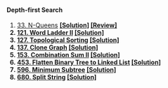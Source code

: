 #### Depth-first Search
1. [33. N-Queens](https://www.lintcode.com/problem/n-queens/) [<b>[Solution]<b>]() [<b>[Review]<b>](https://dataleoz.com/lintcode-n-queens/)
2. [121. Word Ladder II](https://www.lintcode.com/problem/word-ladder-ii/) [<b>[Solution]<b>]()
3. [127. Topological Sorting](https://www.lintcode.com/problem/topological-sorting/) [<b>[Solution]<b>]()
4. [137. Clone Graph](https://www.lintcode.com/problem/clone-graph/) [<b>[Solution]<b>]()
5. [153. Combination Sum II](https://www.lintcode.com/problem/combination-sum-ii/) [<b>[Solution]<b>]()
6. [453. Flatten Binary Tree to Linked List](https://www.lintcode.com/problem/flatten-binary-tree-to-linked-list/) [<b>[Solution]<b>]()
7. [596. Minimum Subtree](https://www.lintcode.com/problem/minimum-subtree/) [<b>[Solution]<b>]()
8. [680. Split String](https://www.lintcode.com/problem/split-string/) [<b>[Solution]<b>]()